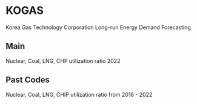 # KOGAS

Korea Gas Technology Corporation Long-run Energy Demand Forecasting

## Main

Nuclear, Coal, LNG, CHP utilization ratio 2022

## Past Codes

Nuclear, Coal, LNG, CHIP utilization ratio from 2016 - 2022
